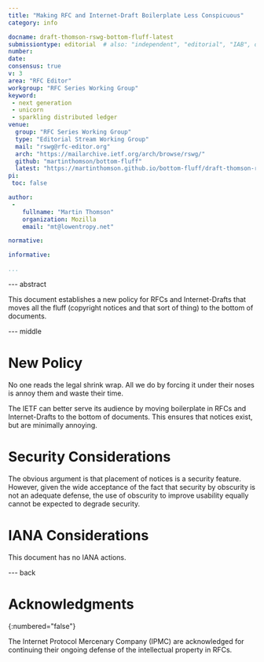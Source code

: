 ```yaml
---
title: "Making RFC and Internet-Draft Boilerplate Less Conspicuous"
category: info

docname: draft-thomson-rswg-bottom-fluff-latest
submissiontype: editorial  # also: "independent", "editorial", "IAB", or "IRTF"
number:
date:
consensus: true
v: 3
area: "RFC Editor"
workgroup: "RFC Series Working Group"
keyword:
 - next generation
 - unicorn
 - sparkling distributed ledger
venue:
  group: "RFC Series Working Group"
  type: "Editorial Stream Working Group"
  mail: "rswg@rfc-editor.org"
  arch: "https://mailarchive.ietf.org/arch/browse/rswg/"
  github: "martinthomson/bottom-fluff"
  latest: "https://martinthomson.github.io/bottom-fluff/draft-thomson-rswg-bottom-fluff.html"
pi:
 toc: false

author:
 -
    fullname: "Martin Thomson"
    organization: Mozilla
    email: "mt@lowentropy.net"

normative:

informative:

...
```


--- abstract

This document establishes a new policy for RFCs and Internet-Drafts
that moves all the fluff
(copyright notices and that sort of thing)
to the bottom of documents.

--- middle

# New Policy

No one reads the legal shrink wrap.
All we do by forcing it under their noses is annoy them
and waste their time.

The IETF can better serve its audience
by moving boilerplate in RFCs and Internet-Drafts
to the bottom of documents.
This ensures that notices exist,
but are minimally annoying.


# Security Considerations

The obvious argument is that placement of notices is a security feature.
However, given the wide acceptance of the fact that security by obscurity is not an adequate defense,
the use of obscurity to improve usability equally cannot be expected to degrade security.


# IANA Considerations

This document has no IANA actions.


--- back

# Acknowledgments
{:numbered="false"}

The Internet Protocol Mercenary Company (IPMC) are acknowledged
for continuing their ongoing defense of the intellectual property in RFCs.

